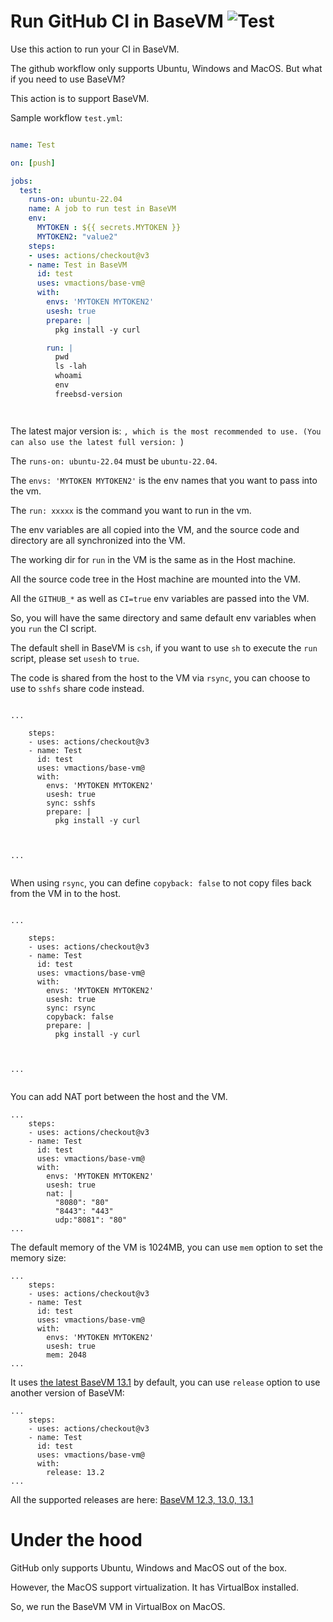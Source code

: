 # Run GitHub CI in BaseVM ![Test](https://github.com/vmactions/base-vm/workflows/Test/badge.svg)

Use this action to run your CI in BaseVM.

The github workflow only supports Ubuntu, Windows and MacOS. But what if you need to use BaseVM?

This action is to support BaseVM.


Sample workflow `test.yml`:

```yml

name: Test

on: [push]

jobs:
  test:
    runs-on: ubuntu-22.04
    name: A job to run test in BaseVM
    env:
      MYTOKEN : ${{ secrets.MYTOKEN }}
      MYTOKEN2: "value2"
    steps:
    - uses: actions/checkout@v3
    - name: Test in BaseVM
      id: test
      uses: vmactions/base-vm@
      with:
        envs: 'MYTOKEN MYTOKEN2'
        usesh: true
        prepare: |
          pkg install -y curl

        run: |
          pwd
          ls -lah
          whoami
          env
          freebsd-version




```


The latest major version is: ``, which is the most recommended to use. (You can also use the latest full version: ``)  



The `runs-on: ubuntu-22.04` must be `ubuntu-22.04`.

The `envs: 'MYTOKEN MYTOKEN2'` is the env names that you want to pass into the vm.

The `run: xxxxx`  is the command you want to run in the vm.

The env variables are all copied into the VM, and the source code and directory are all synchronized into the VM.

The working dir for `run` in the VM is the same as in the Host machine.

All the source code tree in the Host machine are mounted into the VM.

All the `GITHUB_*` as well as `CI=true` env variables are passed into the VM.

So, you will have the same directory and same default env variables when you `run` the CI script.

The default shell in BaseVM is `csh`, if you want to use `sh` to execute the `run` script, please set `usesh` to `true`.

The code is shared from the host to the VM via `rsync`, you can choose to use to `sshfs` share code instead.


```

...

    steps:
    - uses: actions/checkout@v3
    - name: Test
      id: test
      uses: vmactions/base-vm@
      with:
        envs: 'MYTOKEN MYTOKEN2'
        usesh: true
        sync: sshfs
        prepare: |
          pkg install -y curl



...


```


When using `rsync`,  you can define `copyback: false` to not copy files back from the VM in to the host.


```

...

    steps:
    - uses: actions/checkout@v3
    - name: Test
      id: test
      uses: vmactions/base-vm@
      with:
        envs: 'MYTOKEN MYTOKEN2'
        usesh: true
        sync: rsync
        copyback: false
        prepare: |
          pkg install -y curl



...


```



You can add NAT port between the host and the VM.

```
...
    steps:
    - uses: actions/checkout@v3
    - name: Test
      id: test
      uses: vmactions/base-vm@
      with:
        envs: 'MYTOKEN MYTOKEN2'
        usesh: true
        nat: |
          "8080": "80"
          "8443": "443"
          udp:"8081": "80"
...
```


The default memory of the VM is 1024MB, you can use `mem` option to set the memory size:

```
...
    steps:
    - uses: actions/checkout@v3
    - name: Test
      id: test
      uses: vmactions/base-vm@
      with:
        envs: 'MYTOKEN MYTOKEN2'
        usesh: true
        mem: 2048
...
```



It uses [the latest BaseVM 13.1](conf/default.release.conf) by default, you can use `release` option to use another version of BaseVM:

```
...
    steps:
    - uses: actions/checkout@v3
    - name: Test
      id: test
      uses: vmactions/base-vm@
      with:
        release: 13.2
...
```

All the supported releases are here: [BaseVM  12.3, 13.0, 13.1](conf)


# Under the hood

GitHub only supports Ubuntu, Windows and MacOS out of the box.

However, the MacOS support virtualization. It has VirtualBox installed.

So, we run the BaseVM VM in VirtualBox on MacOS.


